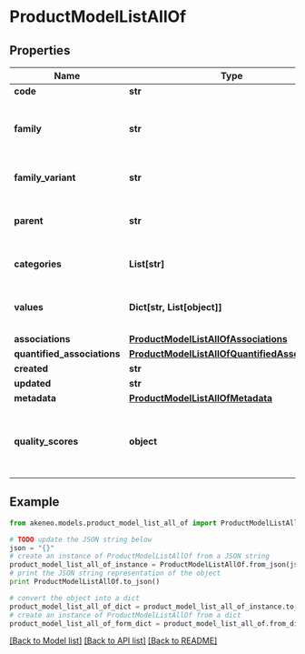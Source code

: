 # ProductModelListAllOf


## Properties
Name | Type | Description | Notes
------------ | ------------- | ------------- | -------------
**code** | **str** | Product model code | 
**family** | **str** | &lt;a href&#x3D;&#39;api-reference.html#Family&#39;&gt;Family&lt;/a&gt; code  from which the product inherits its attributes and attributes requirements (since the 3.2) | [optional] 
**family_variant** | **str** | Family variant code from which the product model inherits its attributes and variant attributes | 
**parent** | **str** | Code of the parent &lt;a href&#x3D;&#39;api-reference.html#Productmodel&#39;&gt;product model&lt;/a&gt;. This parent can be modified since the 2.3. | [optional] [default to 'null']
**categories** | **List[str]** | Codes of the &lt;a href&#x3D;&#39;api-reference.html#Category&#39;&gt;categories&lt;/a&gt; in which the product model is categorized | [optional] 
**values** | **Dict[str, List[object]]** | Product model attributes values, see &lt;a href&#x3D;&#39;/concepts/products.html#focus-on-the-product-values&#39;&gt;Product values&lt;/a&gt; section for more details | [optional] 
**associations** | [**ProductModelListAllOfAssociations**](ProductModelListAllOfAssociations.md) |  | [optional] 
**quantified_associations** | [**ProductModelListAllOfQuantifiedAssociations**](ProductModelListAllOfQuantifiedAssociations.md) |  | [optional] 
**created** | **str** | Date of creation | [optional] 
**updated** | **str** | Date of the last update | [optional] 
**metadata** | [**ProductModelListAllOfMetadata**](ProductModelListAllOfMetadata.md) |  | [optional] 
**quality_scores** | **object** | Product model quality scores for each channel/locale combination (&lt;strong&gt;only available since the 7.0 version&lt;/strong&gt; and when the \&quot;with_quality_scores\&quot; query parameter is set to \&quot;true\&quot;) | [optional] 

## Example

```python
from akeneo.models.product_model_list_all_of import ProductModelListAllOf

# TODO update the JSON string below
json = "{}"
# create an instance of ProductModelListAllOf from a JSON string
product_model_list_all_of_instance = ProductModelListAllOf.from_json(json)
# print the JSON string representation of the object
print ProductModelListAllOf.to_json()

# convert the object into a dict
product_model_list_all_of_dict = product_model_list_all_of_instance.to_dict()
# create an instance of ProductModelListAllOf from a dict
product_model_list_all_of_form_dict = product_model_list_all_of.from_dict(product_model_list_all_of_dict)
```
[[Back to Model list]](../README.md#documentation-for-models) [[Back to API list]](../README.md#documentation-for-api-endpoints) [[Back to README]](../README.md)


